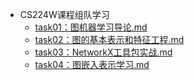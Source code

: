 * CS224W课程组队学习
  * [task01：图机器学习导论.md](ProjectDocs\task01：图机器学习导论.md)
  * [task02：图的基本表示和特征工程.md](ProjectDocs\task02：图的基本表示和特征工程.md) 
  * [task03：NetworkX工具包实战.md](ProjectDocs\task03：NetworkX工具包实战.md) 
  *  [task04：图嵌入表示学习.md](ProjectDocs\task04：图嵌入表示学习.md) 

